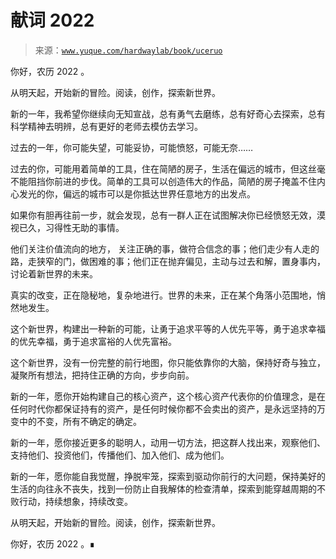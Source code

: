 # 献词 2022

> 来源：[`www.yuque.com/hardwaylab/book/uceruo`](https://www.yuque.com/hardwaylab/book/uceruo)



你好，农历 2022 。 

从明天起，开始新的冒险。阅读，创作，探索新世界。 

新的一年，我希望你继续向无知宣战，总有勇气去磨练，总有好奇心去探索，总有科学精神去明辨，总有更好的老师去模仿去学习。 

过去的一年，你可能失望，可能妥协，可能愤怒，可能无奈…… 

过去的你，可能用着简单的工具，住在简陋的房子，生活在偏远的城市，但这丝毫不能阻挡你前进的步伐。简单的工具可以创造伟大的作品，简陋的房子掩盖不住内心发光的你，偏远的城市可以是你抵达世界任意地方的出发点。 

如果你有胆再往前一步，就会发现，总有一群人正在试图解决你已经愤怒无效，漠视已久，习得性无助的事情。 

他们关注价值流向的地方， 关注正确的事，做符合信念的事；他们走少有人走的路，走狭窄的门，做困难的事；他们正在抛弃偏见，主动与过去和解，置身事内，讨论着新世界的未来。 

真实的改变，正在隐秘地，复杂地进行。世界的未来，正在某个角落小范围地，悄然地发生。 

这个新世界，构建出一种新的可能，让勇于追求平等的人优先平等，勇于追求幸福的优先幸福，勇于追求富裕的人优先富裕。 

这个新世界，没有一份完整的前行地图，你只能依靠你的大脑，保持好奇与独立，凝聚所有想法，把持住正确的方向，步步向前。 

新的一年，愿你开始构建自己的核心资产，这个核心资产代表你的价值理念，是在任何时代你都保证持有的资产，是任何时候你都不会卖出的资产，是永远坚持的万变中的不变，所有不确定的确定。 

新的一年，愿你接近更多的聪明人，动用一切方法，把这群人找出来，观察他们、支持他们、投资他们，传播他们、加入他们、成为他们。 

新的一年，愿你能自我觉醒，挣脱牢笼，探索到驱动你前行的大问题，保持美好的生活的向往永不丧失，找到一份防止自我解体的检查清单，探索到能穿越周期的不败行动，持续想象，持续改变。 

从明天起，开始新的冒险。阅读，创作，探索新世界。 

你好，农历 2022 。∎